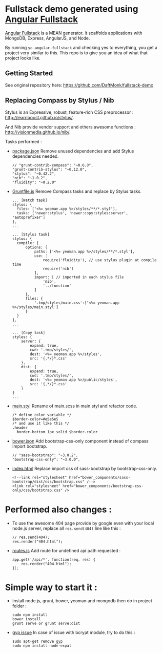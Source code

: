 # Fullstack demo generated using [Angular Fullstack][1]

[Angular Fullstack][1] is a MEAN generator. It scaffolds applications with MongoDB, Express, AngularJS, and Node. 

By running `yo angular-fullstack` and checking yes to everything, you get a project very similar to this. This repo is to give you an idea of what that project looks like.

## Getting Started

See original repository here: https://github.com/DaftMonk/fullstack-demo

## Replacing Compass by Stylus / Nib

Stylus is an Expressive, robust, feature-rich CSS preprocessor : http://learnboost.github.io/stylus/.

And Nib provide vendor support and others awesome functions : http://visionmedia.github.io/nib/.

Tasks performed :

 * [package.json][2] Remove unused dependencies and add Stylus dependencies needed.

      ```
      // "grunt-contrib-compass": "~0.6.0",
      "grunt-contrib-stylus": "~0.12.0",
      "stylus": "~0.42.2",
      "nib": "~1.0.2",
      "fluidity": "~0.2.0"
      ```

 * [Gruntfile.js][3] Remove Compass tasks and replace by Stylus tasks.

      ```
      ... [Watch task]
      stylus: {
        files: ['<%= yeoman.app %>/styles/**/*.styl'],
        tasks: ['newer:stylus', 'newer:copy:styles:server', 'autoprefixer']
      },
      ...
      ```

      ```
      ... [Stylus task]
      stylus: {
        compile: {
            options: {
                paths: ['<%= yeoman.app %>/styles/**/*.styl'],
                use: [
                    require('fluidity'), // use stylus plugin at compile time
                    require('nib')
                ],
                import: [ // imported in each stylus file
                    'nib',
                    '../function'
                ]
            },
            files: {
                '.tmp/styles/main.css':['<%= yeoman.app %>/styles/main.styl']
            }
        }
      },
      ...
      ```
      
      ```
      ... [Copy task]
      styles: {
          server: {
              expand: true,
              cwd: '.tmp/styles/',
              dest: '<%= yeoman.app %>/styles',
              src: '{,*/}*.css'
          },
          dist: {
              expand: true,
              cwd: '.tmp/styles/',
              dest: '<%= yeoman.app %>/public/styles',
              src: '{,*/}*.css'
          }
      }
      ...
      ```

 * [main.styl][4] Rename of main.scss in main.styl and refactor code.

      ```
      /* define color variable */
      $border-color=#e5e5e5
      /* and use it like this */
      .header
        border-bottom 1px solid $border-color
      ```

 * [bower.json][5] Add bootstrap-css-only component instead of compass import bootstrap.

      ```
      // "sass-bootstrap": "~3.0.2",
      "bootstrap-css-only": "~3.0.0",
      ```

 * [index.html][6] Replace import css of sass-bootstrap by bootstrap-css-only.

      ```
      <!--link rel="stylesheet" href="bower_components/sass-bootstrap/dist/css/bootstrap.css" /-->
      <link rel="stylesheet" href="bower_components/bootstrap-css-only/css/bootstrap.css" />
      ```

# Performed also changes :

 * To use the awesome 404 page provide by google even with your local node.js server, replace all ```res.send(404)``` line like this :

      ```
      // res.send(404);
      res.render("404.html");
      ```

 * [routes.js][7] Add route for undefined api path requested :

      ```
      app.get('/api/*', function(req, res) {
          res.render("404.html");
      });
      ```

# Simple way to start it :

 * Install node.js, grunt, bower, yeoman and mongodb then do in project folder :

      ```
      sudo npm install
      bower install
      grunt serve or grunt serve:dist
      ```

 * [gyp issue][8] In case of issue with bcrypt module, try to do this :

      ```
      sudo apt-get remove gyp
      sudo npm install node-expat
      ```

  [1]: https://github.com/DaftMonk/generator-angular-fullstack
  [2]: https://github.com/Gwivv/fullstack-demo/blob/master/package.json
  [3]: https://github.com/Gwivv/fullstack-demo/blob/master/Gruntfile.js
  [4]: https://github.com/Gwivv/fullstack-demo/blob/master/app/styles/main.styl
  [5]: https://github.com/Gwivv/fullstack-demo/blob/master/bower.json
  [6]: https://github.com/Gwivv/fullstack-demo/blob/master/app/views/index.html
  [7]: https://github.com/Gwivv/fullstack-demo/blob/master/lib/routes.js
  [8]: https://github.com/TooTallNate/node-gyp/issues/363
